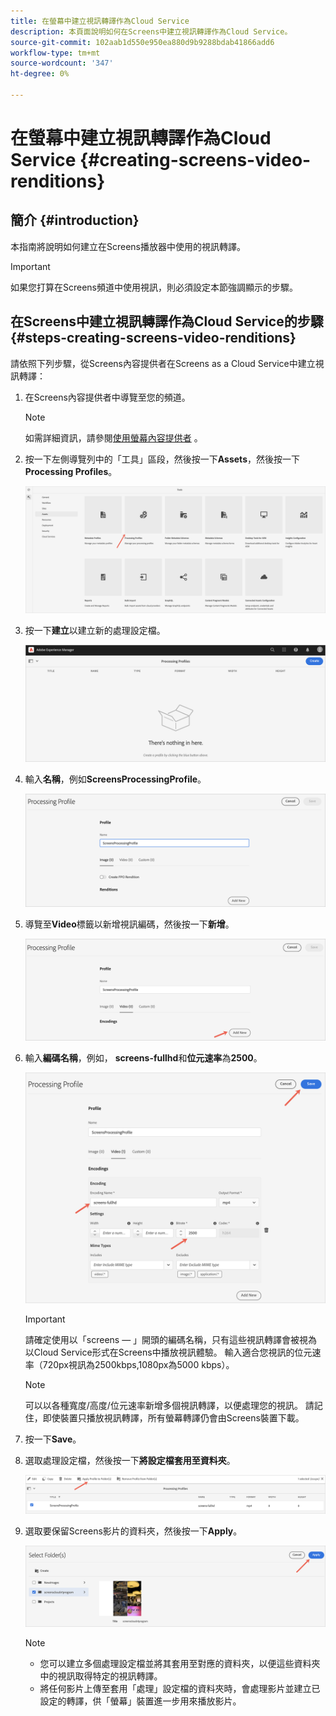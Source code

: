 ```yaml
---
title: 在螢幕中建立視訊轉譯作為Cloud Service
description: 本頁面說明如何在Screens中建立視訊轉譯作為Cloud Service。
source-git-commit: 102aab1d550e950ea880d9b9288bdab41866add6
workflow-type: tm+mt
source-wordcount: '347'
ht-degree: 0%

---
```



# 在螢幕中建立視訊轉譯作為Cloud Service {#creating-screens-video-renditions}

## 簡介 {#introduction}

本指南將說明如何建立在Screens播放器中使用的視訊轉譯。

>[!IMPORTANT]
>如果您打算在Screens頻道中使用視訊，則必須設定本節強調顯示的步驟。

## 在Screens中建立視訊轉譯作為Cloud Service的步驟 {#steps-creating-screens-video-renditions}

請依照下列步驟，從Screens內容提供者在Screens as a Cloud Service中建立視訊轉譯：

1. 在Screens內容提供者中導覽至您的頻道。

   >[!NOTE]
   >如需詳細資訊，請參閱[使用螢幕內容提供者](https://experienceleague.adobe.com/docs/experience-manager-cloud-service/screens-as-cloud-service/configure-screens-cloud/using-screens-content-provider.html?lang=en#screens-content-provider) 。

1. 按一下左側導覽列中的「工具」區段，然後按一下&#x200B;**Assets**，然後按一下&#x200B;**Processing Profiles**。

   ![](/help/screens-cloud/assets/configure/screens-cp-3.png)

1. 按一下&#x200B;**建立**&#x200B;以建立新的處理設定檔。

   ![](/help/screens-cloud/assets/configure/screens-video-2.png)

1. 輸入&#x200B;**名稱**，例如&#x200B;**ScreensProcessingProfile**。

   ![](/help/screens-cloud/assets/configure/screens-video-3.png)

1. 導覽至&#x200B;**Video**&#x200B;標籤以新增視訊編碼，然後按一下&#x200B;**新增**。

   ![](/help/screens-cloud/assets/configure/screens-video-4a.png)

1. 輸入&#x200B;**編碼名稱**，例如， **screens-fullhd**&#x200B;和&#x200B;**位元速率**&#x200B;為&#x200B;**2500**。

   ![](/help/screens-cloud/assets/configure/screens-video-4.png)

   >[!IMPORTANT]
   >請確定使用以「screens — 」開頭的編碼名稱，只有這些視訊轉譯會被視為以Cloud Service形式在Screens中播放視訊體驗。 輸入適合您視訊的位元速率（720px視訊為2500kbps,1080px為5000 kbps）。

   >[!NOTE]
   >可以以各種寬度/高度/位元速率新增多個視訊轉譯，以便處理您的視訊。 請記住，即使裝置只播放視訊轉譯，所有螢幕轉譯仍會由Screens裝置下載。

1. 按一下&#x200B;**Save**。

1. 選取處理設定檔，然後按一下&#x200B;**將設定檔套用至資料夾**。

   ![](/help/screens-cloud/assets/configure/screens-video-5.png)

1. 選取要保留Screens影片的資料夾，然後按一下&#x200B;**Apply**。

   ![](/help/screens-cloud/assets/configure/screens-video-6.png)

   >[!NOTE]
   >* 您可以建立多個處理設定檔並將其套用至對應的資料夾，以便這些資料夾中的視訊取得特定的視訊轉譯。
   >* 將任何影片上傳至套用「處理」設定檔的資料夾時，會處理影片並建立已設定的轉譯，供「螢幕」裝置進一步用來播放影片。


